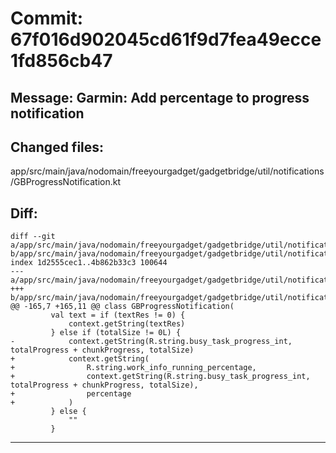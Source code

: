 # Commit: 67f016d902045cd61f9d7fea49ecce1fd856cb47
## Message: Garmin: Add percentage to progress notification
## Changed files:
app/src/main/java/nodomain/freeyourgadget/gadgetbridge/util/notifications/GBProgressNotification.kt

## Diff:
```
diff --git a/app/src/main/java/nodomain/freeyourgadget/gadgetbridge/util/notifications/GBProgressNotification.kt b/app/src/main/java/nodomain/freeyourgadget/gadgetbridge/util/notifications/GBProgressNotification.kt
index 1d2555cec1..4b862b33c3 100644
--- a/app/src/main/java/nodomain/freeyourgadget/gadgetbridge/util/notifications/GBProgressNotification.kt
+++ b/app/src/main/java/nodomain/freeyourgadget/gadgetbridge/util/notifications/GBProgressNotification.kt
@@ -165,7 +165,11 @@ class GBProgressNotification(
         val text = if (textRes != 0) {
             context.getString(textRes)
         } else if (totalSize != 0L) {
-            context.getString(R.string.busy_task_progress_int, totalProgress + chunkProgress, totalSize)
+            context.getString(
+                R.string.work_info_running_percentage,
+                context.getString(R.string.busy_task_progress_int, totalProgress + chunkProgress, totalSize),
+                percentage
+            )
         } else {
             ""
         }
```
-----------------------------------
